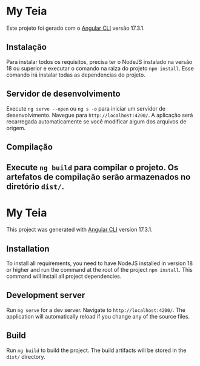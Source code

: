 # My Teia

Este projeto foi gerado com o [Angular CLI](https://github.com/angular/angular-cli) versão 17.3.1.

## Instalação

Para instalar todos os requisitos, precisa ter o NodeJS instalado na versão 18 ou superior e executar o comando na raiza do projeto `npm install`. Esse comando irá instalar todas as dependencias do projeto.

## Servidor de desenvolvimento

Execute `ng serve --open` ou `ng s -o` para iniciar um servidor de desenvolvimento. Navegue para `http://localhost:4200/`. A aplicação será recarregada automaticamente se você modificar algum dos arquivos de origem.

## Compilação
Execute `ng build` para compilar o projeto. Os artefatos de compilação serão armazenados no diretório `dist/`.
---

# My Teia

This project was generated with [Angular CLI](https://github.com/angular/angular-cli) version 17.3.1.

## Installation

To install all requirements, you need to have NodeJS installed in version 18 or higher and run the command at the root of the project `npm install`. This command will install all project dependencies.

## Development server

Run `ng serve` for a dev server. Navigate to `http://localhost:4200/`. The application will automatically reload if you change any of the source files.

## Build

Run `ng build` to build the project. The build artifacts will be stored in the `dist/` directory.


